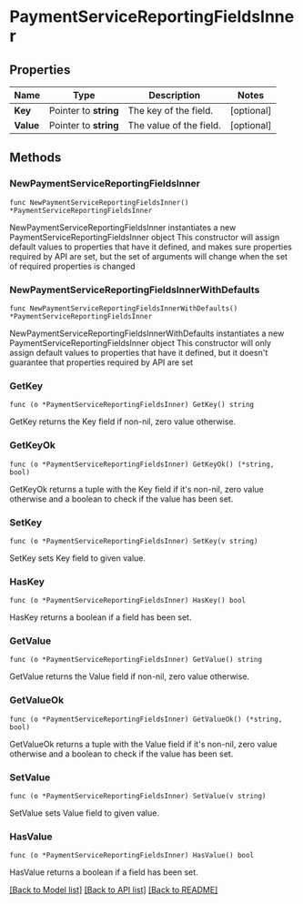 # PaymentServiceReportingFieldsInner

## Properties

Name | Type | Description | Notes
------------ | ------------- | ------------- | -------------
**Key** | Pointer to **string** | The key of the field. | [optional] 
**Value** | Pointer to **string** | The value of the field. | [optional] 

## Methods

### NewPaymentServiceReportingFieldsInner

`func NewPaymentServiceReportingFieldsInner() *PaymentServiceReportingFieldsInner`

NewPaymentServiceReportingFieldsInner instantiates a new PaymentServiceReportingFieldsInner object
This constructor will assign default values to properties that have it defined,
and makes sure properties required by API are set, but the set of arguments
will change when the set of required properties is changed

### NewPaymentServiceReportingFieldsInnerWithDefaults

`func NewPaymentServiceReportingFieldsInnerWithDefaults() *PaymentServiceReportingFieldsInner`

NewPaymentServiceReportingFieldsInnerWithDefaults instantiates a new PaymentServiceReportingFieldsInner object
This constructor will only assign default values to properties that have it defined,
but it doesn't guarantee that properties required by API are set

### GetKey

`func (o *PaymentServiceReportingFieldsInner) GetKey() string`

GetKey returns the Key field if non-nil, zero value otherwise.

### GetKeyOk

`func (o *PaymentServiceReportingFieldsInner) GetKeyOk() (*string, bool)`

GetKeyOk returns a tuple with the Key field if it's non-nil, zero value otherwise
and a boolean to check if the value has been set.

### SetKey

`func (o *PaymentServiceReportingFieldsInner) SetKey(v string)`

SetKey sets Key field to given value.

### HasKey

`func (o *PaymentServiceReportingFieldsInner) HasKey() bool`

HasKey returns a boolean if a field has been set.

### GetValue

`func (o *PaymentServiceReportingFieldsInner) GetValue() string`

GetValue returns the Value field if non-nil, zero value otherwise.

### GetValueOk

`func (o *PaymentServiceReportingFieldsInner) GetValueOk() (*string, bool)`

GetValueOk returns a tuple with the Value field if it's non-nil, zero value otherwise
and a boolean to check if the value has been set.

### SetValue

`func (o *PaymentServiceReportingFieldsInner) SetValue(v string)`

SetValue sets Value field to given value.

### HasValue

`func (o *PaymentServiceReportingFieldsInner) HasValue() bool`

HasValue returns a boolean if a field has been set.


[[Back to Model list]](../README.md#documentation-for-models) [[Back to API list]](../README.md#documentation-for-api-endpoints) [[Back to README]](../README.md)


